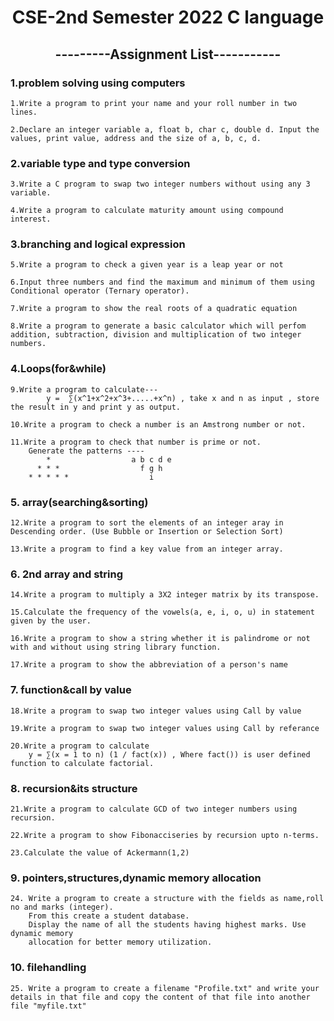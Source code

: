 <h1 align="center">CSE-2nd Semester 2022 C language</h1>
<h2 align = "center">---------Assignment List-----------</h2>
<h3 align="left">1.problem solving using computers</h3>

    1.Write a program to print your name and your roll number in two lines.

    2.Declare an integer variable a, float b, char c, double d. Input the values, print value, address and the size of a, b, c, d.

<h3 align="left">2.variable type and type conversion</h3>

    3.Write a C program to swap two integer numbers without using any 3 variable.

    4.Write a program to calculate maturity amount using compound interest.

<h3 align="left">3.branching and logical expression</h3>

    5.Write a program to check a given year is a leap year or not

    6.Input three numbers and find the maximum and minimum of them using Conditional operator (Ternary operator).

    7.Write a program to show the real roots of a quadratic equation

    8.Write a program to generate a basic calculator which will perfom addition, subtraction, division and multiplication of two integer numbers.

<h3 align="left">4.Loops(for&while)</h3>

    9.Write a program to calculate---
            y =  ∑(x^1+x^2+x^3+.....+x^n) , take x and n as input , store the result in y and print y as output.

    10.Write a program to check a number is an Amstrong number or not.

    11.Write a program to check that number is prime or not. 
        Generate the patterns ----
            *                  a b c d e                
          * * *                  f g h       
        * * * * *                  i   

<h3 align="left">5. array(searching&sorting)</h3>

    12.Write a program to sort the elements of an integer aray in Descending order. (Use Bubble or Insertion or Selection Sort)

    13.Write a program to find a key value from an integer array. 

<h3 align="left">6. 2nd array and string</h3>

    14.Write a program to multiply a 3X2 integer matrix by its transpose.

    15.Calculate the frequency of the vowels(a, e, i, o, u) in statement given by the user.

    16.Write a program to show a string whether it is palindrome or not with and without using string library function.

    17.Write a program to show the abbreviation of a person's name

<h3 align="left">7. function&call by value</h3>

    18.Write a program to swap two integer values using Call by value

    19.Write a program to swap two integer values using Call by referance

    20.Write a program to calculate 
        y = ∑(x = 1 to n) (1 / fact(x)) , Where fact()) is user defined function to calculate factorial. 

<h3 align="left">8. recursion&its structure</h3>

    21.Write a program to calculate GCD of two integer numbers using recursion.

    22.Write a program to show Fibonacciseries by recursion upto n-terms. 
    
    23.Calculate the value of Ackermann(1,2)

<h3 align="left">9. pointers,structures,dynamic memory allocation</h3>

    24. Write a program to create a structure with the fields as name,roll no and marks (integer).
        From this create a student database.
        Display the name of all the students having highest marks. Use dynamic memory 
        allocation for better memory utilization. 

<h3 align="left">10. filehandling</h3>

    25. Write a program to create a filename "Profile.txt" and write your details in that file and copy the content of that file into another file "myfile.txt"